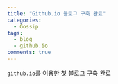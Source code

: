 ```yaml
---
title: "Github.io 블로그 구축 완료"
categories:
  - Gossip
tags:
  - blog
  - github.io
comments: true
---
```


`github.io`를 이용한 첫 블로그 구축 완료